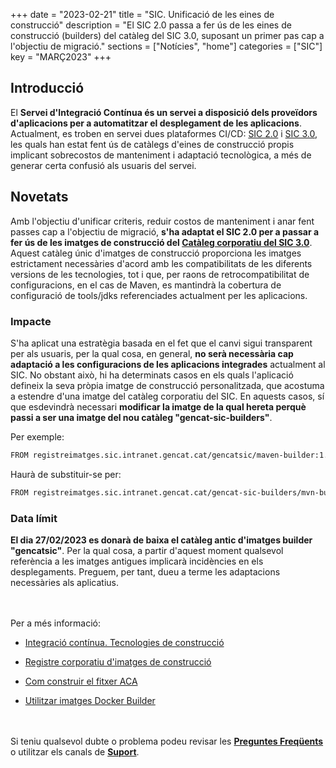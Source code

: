 +++
date        = "2023-02-21"
title       = "SIC. Unificació de les eines de construcció"
description = "El SIC 2.0 passa a fer ús de les eines de construcció (builders) del catàleg del SIC 3.0, suposant un primer pas cap a l'objectiu de migració."
sections    = ["Notícies", "home"]
categories  = ["SIC"]
key         = "MARÇ2023"
+++

## Introducció

El **Servei d'Integració Contínua és un servei a disposició dels proveïdors d'aplicacions per a automatitzar el desplegament
de les aplicacions**. Actualment, es troben en servei dues plataformes CI/CD: [SIC 2.0](/plataformes/sic/serveis/sic20-serveis/) i [SIC 3.0](/plataformes/sic/serveis/sic30-serveis/),
les quals han estat fent ús de catàlegs d'eines de construcció propis implicant sobrecostos de manteniment i adaptació tecnològica,
a més de generar certa confusió als usuaris del servei.

## Novetats

Amb l'objectiu d'unificar criteris, reduir costos de manteniment i anar fent passes cap a l'objectiu de migració, **s'ha adaptat el
SIC 2.0 per a passar a fer ús de les imatges de construcció del [Catàleg corporatiu del SIC 3.0](/plataformes/sic/serveis/sic20-serveis/registre-imatges/)**.
Aquest catàleg únic d'imatges de construcció proporciona les imatges estrictament necessàries d'acord amb les compatibilitats
de les diferents versions de les tecnologies, tot i que, per raons de retrocompatibilitat de configuracions, en el cas de Maven,
es mantindrà la cobertura de configuració de tools/jdks referenciades actualment per les aplicacions.

### Impacte

S'ha aplicat una estratègia basada en el fet que el canvi sigui transparent per als usuaris, per la qual cosa, en general,
**no serà necessària cap adaptació a les configuracions de les aplicacions integrades** actualment al SIC.
No obstant això, hi ha determinats casos en els quals l'aplicació defineix la seva pròpia imatge de construcció
personalitzada, que acostuma a estendre d'una imatge del catàleg corporatiu del SIC. En aquests casos, sí que esdevindrà
necessari **modificar la imatge de la qual hereta perquè passi a ser una imatge del nou catàleg "gencat-sic-builders"**.

Per exemple:

```bash
FROM registreimatges.sic.intranet.gencat.cat/gencatsic/maven-builder:1.0-3.6-11-openjdk
```

Haurà de substituir-se per:

```bash
FROM registreimatges.sic.intranet.gencat.cat/gencat-sic-builders/mvn-builder:1.0-3.6-11-openjdk
```

### Data límit

**El dia 27/02/2023 es donarà de baixa el catàleg antic d'imatges builder "gencatsic"**. Per la qual cosa, a partir d'aquest moment
qualsevol referència a les imatges antigues implicarà incidències en els desplegaments. Preguem, per tant, dueu a terme les
adaptacions necessàries als aplicatius.

<br/><br/>
Per a més informació:

- [Integració contínua. Tecnologies de construcció](/plataformes/sic/serveis/sic20-serveis/ci/#matriu-de-tecnologies-de-construcció)

- [Registre corporatiu d'imatges de construcció](/plataformes/sic/serveis/sic20-serveis/registre-imatges/)

- [Com construir el fitxer ACA](/sic20-guies/fitxer-aca/)

- [Utilitzar imatges Docker Builder](/howtos/2023-02-21-SIC-Howto-utilitzar-imatges-docker-builder-SIC20/)

<br/><br/>
Si teniu qualsevol dubte o problema podeu revisar les [**Preguntes Freqüents**](/sic/faq) o utilitzar els canals de [**Suport**](/sic/suport).